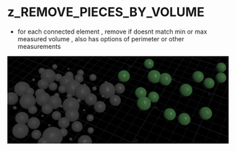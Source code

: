 # z_REMOVE_PIECES_BY_VOLUME
- for each connected element , remove if doesnt match min or max measured volume , also has options of perimeter or other measurements

![z_REMOVE_PIECES_BY_VOLUME](https://raw.githubusercontent.com/CorvaeOboro/zenv/master/hip/z_REMOVE_PIECES_BY_VOLUME/z_REMOVE_PIECES_BY_VOLUME.jpg?raw=true "z_REMOVE_PIECES_BY_VOLUME")
